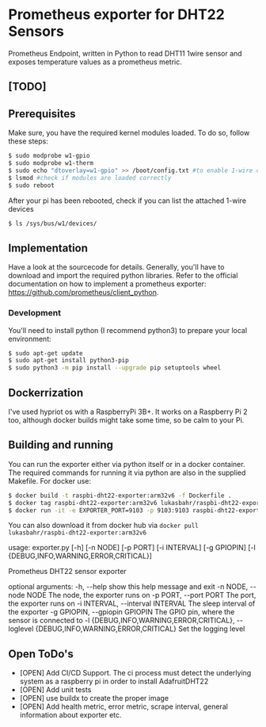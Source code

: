 # Prometheus exporter for DHT22 Sensors 

Prometheus Endpoint, written in Python to read DHT11 1wire sensor and exposes temperature values as a prometheus metric.

## [TODO]

## Prerequisites

Make sure, you have the required kernel modules loaded. To do so, follow these steps:

```bash
$ sudo modprobe w1-gpio
$ sudo modprobe w1-therm 
$ sudo echo "dtoverlay=w1-gpio" >> /boot/config.txt #to enable 1-wire config and persist after reboot
$ lsmod #check if modules are loaded correctly
$ sudo reboot
```

After your pi has been rebooted, check if you can list the attached 1-wire devices

```bash
$ ls /sys/bus/w1/devices/
```

## Implementation

Have a look at the sourcecode for details. Generally, you'll have to download and import the required python libraries.
Refer to the official documentation on how to implement a prometheus exporter: https://github.com/prometheus/client_python.

### Development

You'll need to install python (I recommend python3) to prepare your local environment: 

```bash
$ sudo apt-get update
$ sudo apt-get install python3-pip
$ sudo python3 -m pip install --upgrade pip setuptools wheel
```

## Dockerrization

I've used hypriot os with a RaspberryPi 3B+. It works on a Raspberry Pi 2 too, although docker builds might take some time, so be calm to your Pi.

## Building and running

You can run the exporter either via python itself or in a docker container. The required commands for running it via python are 
also in the supplied Makefile. For docker use:

```bash
$ docker build -t raspbi-dht22-exporter:arm32v6 -f Dockerfile .
$ docker tag raspbi-dht22-exporter:arm32v6 lukasbahr/raspbi-dht22-exporter:arm32v6
$ docker run -it -e EXPORTER_PORT=9103 -p 9103:9103 raspbi-dht22-exporter:arm32v6
```

You can also download it from docker hub via `docker pull lukasbahr/raspbi-dht22-exporter:arm32v6`

usage: exporter.py [-h] [-n NODE] [-p PORT] [-i INTERVAL] [-g GPIOPIN]
                   [-l {DEBUG,INFO,WARNING,ERROR,CRITICAL}]

Prometheus DHT22 sensor exporter

optional arguments:
  -h, --help            show this help message and exit
  -n NODE, --node NODE  The node, the exporter runs on
  -p PORT, --port PORT  The port, the exporter runs on
  -i INTERVAL, --interval INTERVAL
                        The sleep interval of the exporter
  -g GPIOPIN, --gpiopin GPIOPIN
                        The GPIO pin, where the sensor is connected to
  -l {DEBUG,INFO,WARNING,ERROR,CRITICAL}, --loglevel {DEBUG,INFO,WARNING,ERROR,CRITICAL}
                        Set the logging level

## Open ToDo's

- [OPEN] Add CI/CD Support. The ci process must detect the underlying system as a raspberry pi in order to install AdafruitDHT22
- [OPEN] Add unit tests
- [OPEN] use buildx to create the proper image
- [OPEN] Add health metric, error metric, scrape interval, general information about exporter etc.
